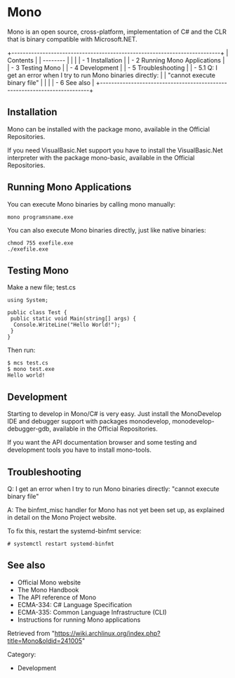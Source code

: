 Mono
====

Mono is an open source, cross-platform, implementation of C# and the CLR
that is binary compatible with Microsoft.NET.

+--------------------------------------------------------------------------+
| Contents                                                                 |
| --------                                                                 |
|                                                                          |
| -   1 Installation                                                       |
| -   2 Running Mono Applications                                          |
| -   3 Testing Mono                                                       |
| -   4 Development                                                        |
| -   5 Troubleshooting                                                    |
|     -   5.1 Q: I get an error when I try to run Mono binaries directly:  |
|         "cannot execute binary file"                                     |
|                                                                          |
| -   6 See also                                                           |
+--------------------------------------------------------------------------+

Installation
------------

Mono can be installed with the package mono, available in the Official
Repositories.

If you need VisualBasic.Net support you have to install the
VisualBasic.Net interpreter with the package mono-basic, available in
the Official Repositories.

Running Mono Applications
-------------------------

You can execute Mono binaries by calling mono manually:

    mono programsname.exe

You can also execute Mono binaries directly, just like native binaries:

    chmod 755 exefile.exe
    ./exefile.exe

Testing Mono
------------

Make a new file; test.cs

    using System;

    public class Test {
     public static void Main(string[] args) {
      Console.WriteLine("Hello World!");
     }
    }

Then run:

    $ mcs test.cs
    $ mono test.exe
    Hello world!

Development
-----------

Starting to develop in Mono/C# is very easy. Just install the
MonoDevelop IDE and debugger support with packages monodevelop,
monodevelop-debugger-gdb, available in the Official Repositories.

If you want the API documentation browser and some testing and
development tools you have to install mono-tools.

Troubleshooting
---------------

Q: I get an error when I try to run Mono binaries directly: "cannot execute binary file"

A: The binfmt_misc handler for Mono has not yet been set up, as
explained in detail on the Mono Project website.

To fix this, restart the systemd-binfmt service:

    # systemctl restart systemd-binfmt

See also
--------

-   Official Mono website
-   The Mono Handbook
-   The API reference of Mono
-   ECMA-334: C# Language Specification
-   ECMA-335: Common Language Infrastructure (CLI)
-   Instructions for running Mono applications

Retrieved from
"https://wiki.archlinux.org/index.php?title=Mono&oldid=241005"

Category:

-   Development
